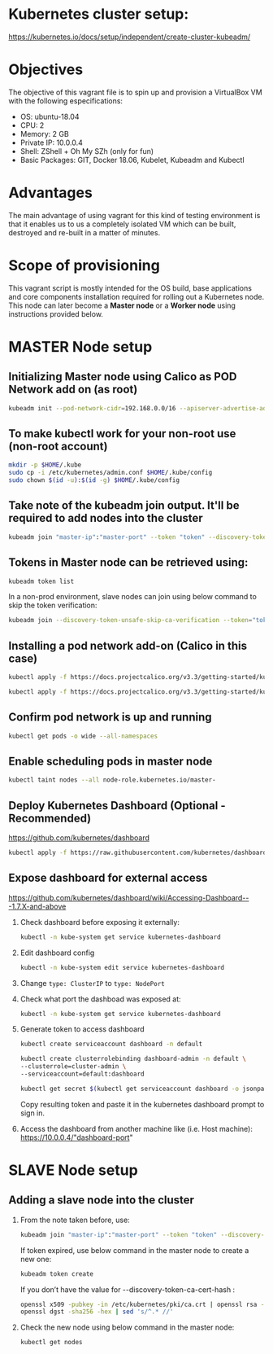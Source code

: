 # Kubernetes cluster setup:
https://kubernetes.io/docs/setup/independent/create-cluster-kubeadm/

# Objectives
The objective of this vagrant file is to spin up and provision a VirtualBox VM with the following especifications:

- OS: ubuntu-18.04
- CPU: 2
- Memory: 2 GB
- Private IP: 10.0.0.4
- Shell: ZShell + Oh My SZh (only for fun)
- Basic Packages: GIT, Docker 18.06, Kubelet, Kubeadm and Kubectl

# Advantages
The main advantage of using vagrant for this kind of testing environment is that it enables us to us a completely isolated VM which can be built, destroyed and re-built in a matter of minutes.

# Scope of provisioning
This vagrant script is mostly intended for the OS build, base applications and core components installation required for rolling out a Kubernetes node. This node can later become a **Master node** or a **Worker node** using instructions provided below.

# MASTER Node setup

## Initializing Master node using Calico as POD Network add on (as root)
``` bash
kubeadm init --pod-network-cidr=192.168.0.0/16 --apiserver-advertise-address=10.0.0.4
```

## To make kubectl work for your non-root use (non-root account)
``` bash
mkdir -p $HOME/.kube
sudo cp -i /etc/kubernetes/admin.conf $HOME/.kube/config
sudo chown $(id -u):$(id -g) $HOME/.kube/config
```

## Take note of the kubeadm join output. It'll be required to add nodes into the cluster
``` bash
kubeadm join "master-ip":"master-port" --token "token" --discovery-token-ca-cert-hash "hash"
```

## Tokens in Master node can be retrieved using:
``` bash
kubeadm token list
```

In a non-prod environment, slave nodes can join using below command to skip the token verification:
``` bash
kubeadm join --discovery-token-unsafe-skip-ca-verification --token="token" "master-ip":"master-port"
```

## Installing a pod network add-on (Calico in this case)
``` bash
kubectl apply -f https://docs.projectcalico.org/v3.3/getting-started/kubernetes/installation/hosted/rbac-kdd.yaml

kubectl apply -f https://docs.projectcalico.org/v3.3/getting-started/kubernetes/installation/hosted/kubernetes-datastore/calico-networking/1.7/calico.yaml
``` 

## Confirm pod network is up and running
``` bash
kubectl get pods -o wide --all-namespaces
```

## Enable scheduling pods in master node
``` bash
kubectl taint nodes --all node-role.kubernetes.io/master-
```

## Deploy Kubernetes Dashboard (Optional - Recommended)
https://github.com/kubernetes/dashboard
``` bash
kubectl apply -f https://raw.githubusercontent.com/kubernetes/dashboard/v1.10.1/src/deploy/recommended/kubernetes-dashboard.yaml
```

## Expose dashboard for external access
https://github.com/kubernetes/dashboard/wiki/Accessing-Dashboard---1.7.X-and-above

1) Check dashboard before exposing it externally:
	``` bash
	kubectl -n kube-system get service kubernetes-dashboard
	```
2) Edit dashboard config
	``` bash
	kubectl -n kube-system edit service kubernetes-dashboard
	```
3) Change `type: ClusterIP` to `type: NodePort`

4) Check what port the dashboad was exposed at: 
 	``` bash
	kubectl -n kube-system get service kubernetes-dashboard
	```

5) Generate token to access dashboard
	```bash
	kubectl create serviceaccount dashboard -n default

	kubectl create clusterrolebinding dashboard-admin -n default \
	--clusterrole=cluster-admin \
	--serviceaccount=default:dashboard

	kubectl get secret $(kubectl get serviceaccount dashboard -o jsonpath="{.secrets[0].name}") -o jsonpath="{.data.token}" | base64 --decode
	```
	Copy resulting token and paste it in the kubernetes dashboard prompt to sign in.

6) Access the dashboard from another machine like (i.e. Host machine):  
	https://10.0.0.4/"dashboard-port"

# SLAVE Node setup

## Adding a slave node into the cluster
1) From the note taken before, use:
	```bash
	kubeadm join "master-ip":"master-port" --token "token" --discovery-token-ca-cert-hash "hash"
	```
	If token expired, use below command in the master node to create a new one:
	``` bash
	kubeadm token create
	```
	If you don’t have the value for --discovery-token-ca-cert-hash :
	``` bash
	openssl x509 -pubkey -in /etc/kubernetes/pki/ca.crt | openssl rsa -pubin -outform der 2>/dev/null | \
   openssl dgst -sha256 -hex | sed 's/^.* //'
	```
2) Check the new node using below command in the master node:
	``` bash
	kubectl get nodes
	```
